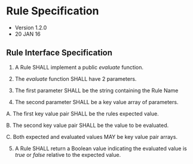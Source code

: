 # Rule Specification
- Version 1.2.0
- 20 JAN 16

## Rule Interface Specification
1. A Rule SHALL implement a public *evaluate* function.

2. The *evaluate* function SHALL have 2 parameters.

3. The first parameter SHALL be the string containing the Rule Name

4. The second parameter SHALL be a key value array of parameters.

  A. The first key value pair SHALL be the rules expected value.

  B. The second key value pair SHALL be the value to be evaluated.

  C. Both expected and evaluated values MAY be key value pair arrays.

5. A Rule SHALL return a Boolean value indicating the evaluated value is *true* or *false* relative to the expected value.
